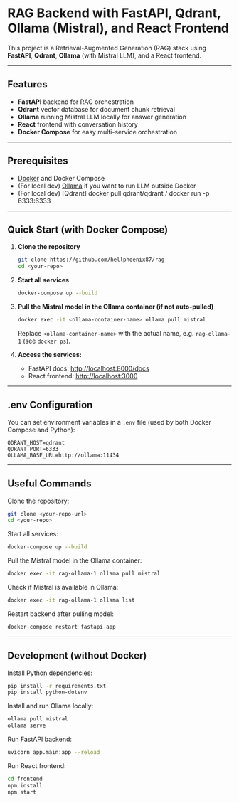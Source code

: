 # RAG Backend with FastAPI, Qdrant, Ollama (Mistral), and React Frontend

This project is a Retrieval-Augmented Generation (RAG) stack using **FastAPI**, **Qdrant**, **Ollama** (with Mistral LLM), and a React frontend.

---

## Features

- **FastAPI** backend for RAG orchestration
- **Qdrant** vector database for document chunk retrieval
- **Ollama** running Mistral LLM locally for answer generation
- **React** frontend with conversation history
- **Docker Compose** for easy multi-service orchestration

---

## Prerequisites

- [Docker](https://www.docker.com/get-started) and Docker Compose
- (For local dev) [Ollama](https://ollama.com/download) if you want to run LLM outside Docker
- (For local dev) [Qdrant] docker pull qdrant/qdrant / docker run -p 6333:6333

---

## Quick Start (with Docker Compose)

1. **Clone the repository**

   ```bash
   git clone https://github.com/hellphoenix87/rag
   cd <your-repo>
   ```

2. **Start all services**

   ```bash
   docker-compose up --build
   ```

3. **Pull the Mistral model in the Ollama container (if not auto-pulled)**

   ```bash
   docker exec -it <ollama-container-name> ollama pull mistral
   ```

   Replace `<ollama-container-name>` with the actual name, e.g. `rag-ollama-1` (see `docker ps`).

4. **Access the services:**
   - FastAPI docs: [http://localhost:8000/docs](http://localhost:8000/docs)
   - React frontend: [http://localhost:3000](http://localhost:3000)

---

## .env Configuration

You can set environment variables in a `.env` file (used by both Docker Compose and Python):

```env
QDRANT_HOST=qdrant
QDRANT_PORT=6333
OLLAMA_BASE_URL=http://ollama:11434
```

---

## Useful Commands

Clone the repository:

```bash
git clone <your-repo-url>
cd <your-repo>
```

Start all services:

```bash
docker-compose up --build
```

Pull the Mistral model in the Ollama container:

```bash
docker exec -it rag-ollama-1 ollama pull mistral
```

Check if Mistral is available in Ollama:

```bash
docker exec -it rag-ollama-1 ollama list
```

Restart backend after pulling model:

```bash
docker-compose restart fastapi-app
```

---

## Development (without Docker)

Install Python dependencies:

```bash
pip install -r requirements.txt
pip install python-dotenv
```

Install and run Ollama locally:

```bash
ollama pull mistral
ollama serve
```

Run FastAPI backend:

```bash
uvicorn app.main:app --reload
```

Run React frontend:

```bash
cd frontend
npm install
npm start
```
